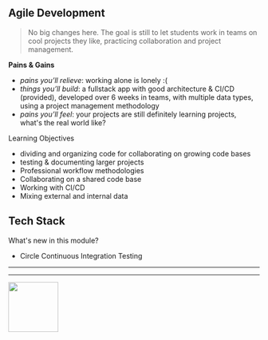 ## Agile Development


> No big changes here. The goal is still to let students work in teams on cool projects they like, practicing collaboration and project management.



__Pains & Gains__
* _pains you’ll relieve_: working alone is lonely :(
* _things you’ll build_: a fullstack app with good architecture & CI/CD (provided), developed over 6 weeks in teams, with multiple data types, using a project management methodology
* _pains you’ll feel_: your projects are still definitely learning projects, what's the real world like?

Learning Objectives
* dividing and organizing code for collaborating on growing code bases
* testing & documenting larger projects
* Professional workflow methodologies
* Collaborating on a shared code base
* Working with CI/CD
* Mixing external and internal data

## Tech Stack

What's new in this module?

* Circle Continuous Integration Testing

<hr>
<hr>
<a href="https://hackyourfuture.be" target="_blank"><img
    src="https://user-images.githubusercontent.com/18554853/63941625-4c7c3d00-ca6c-11e9-9a76-8d5e3632fe70.jpg"
    width="100" height="100"></a>
